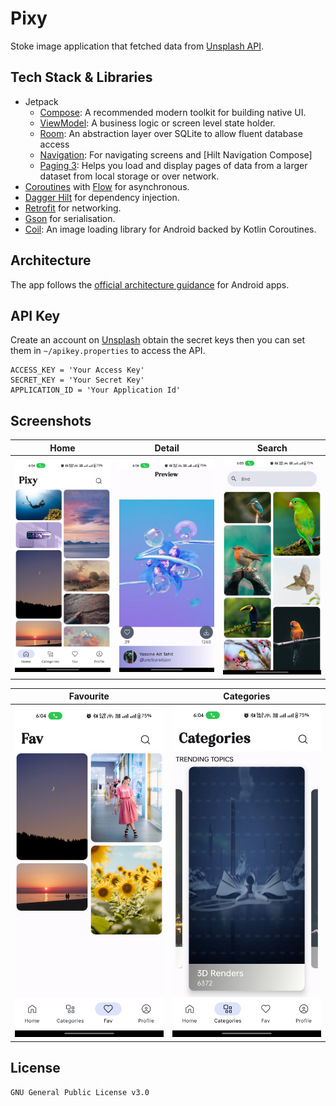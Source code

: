 # Pixy

Stoke image application that fetched data from [Unsplash API](https://unsplash.com/developers).

## Tech Stack & Libraries

- Jetpack
    - [Compose](https://developer.android.com/jetpack/compose): A recommended modern toolkit for
      building native UI.
    - [ViewModel](https://developer.android.com/topic/libraries/architecture/viewmodel): A business
      logic or screen level state holder.
    - [Room](https://developer.android.com/training/data-storage/room): An abstraction layer over
      SQLite to allow fluent database access
    - [Navigation](https://developer.android.com/jetpack/compose/navigation): For navigating screens
      and [Hilt Navigation Compose]
    - [Paging 3](https://developer.android.com/topic/libraries/architecture/paging/v3-overview):
      Helps you load and display pages of data from a larger dataset from local storage or over
      network.
- [Coroutines](https://developer.android.com/kotlin/coroutines)
  with [Flow](https://developer.android.com/kotlin/flow) for asynchronous.
- [Dagger Hilt](https://dagger.dev/hilt/) for dependency injection.
- [Retrofit](https://square.github.io/retrofit/) for networking.
- [Gson](https://github.com/google/gson) for serialisation.
- [Coil](https://github.com/coil-kt/coil): An image loading library for Android backed by Kotlin
  Coroutines.

## Architecture

The app follows
the [official architecture guidance](https://developer.android.com/topic/architecture) for Android
apps.

## API Key

Create an account on [Unsplash](https://unsplash.com/developers) obtain the secret keys then you can
set them in ```~/apikey.properties``` to access the API.

```
ACCESS_KEY = 'Your Access Key'
SECRET_KEY = 'Your Secret Key'
APPLICATION_ID = 'Your Application Id'
```

## Screenshots

|                           Home                           |                            Detail                             |                            Search                            |
|:--------------------------------------------------------:|:-------------------------------------------------------------:|:------------------------------------------------------------:|
| <img alt="Home" src="screenshots/home.jpg" width="250"/> | <img alt="Detail" src="screenshots/details.jpg" width="250"/> | <img alt="Search" src="screenshots/search.jpg" width="250"/> |

| Favourite                                                          | Categories                                                           |
|--------------------------------------------------------------------|----------------------------------------------------------------------|
| <img alt="Favourite" src="screenshots/favourite.jpg" width="250"/> | <img alt="Categories" src="screenshots/categories.jpg" width="250"/> |

## License

```
GNU General Public License v3.0
```